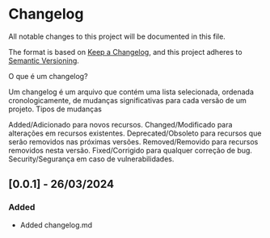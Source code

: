 # Changelog

All notable changes to this project will be documented in this file.

The format is based on [Keep a Changelog](https://keepachangelog.com/en/1.1.0/),
and this project adheres to [Semantic Versioning](https://semver.org/spec/v2.0.0.html).

O que é um changelog?

Um changelog é um arquivo que contém uma lista selecionada, ordenada cronologicamente, de mudanças significativas para cada versão de um projeto.
Tipos de mudanças

Added/Adicionado para novos recursos. 
Changed/Modificado para alterações em recursos existentes. 
Deprecated/Obsoleto para recursos que serão removidos nas próximas versões. 
Removed/Removido para recursos removidos nesta versão. 
Fixed/Corrigido para qualquer correção de bug. 
Security/Segurança em caso de vulnerabilidades. 

## [0.0.1] - 26/03/2024
### Added
- Added changelog.md
